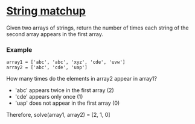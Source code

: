 # [String matchup](https://www.codewars.com/kata/59ca8e8e1a68b7de740001f4) #

Given two arrays of strings, return the number of times each string of the second array appears in the first array.

### Example ###

    array1 = ['abc', 'abc', 'xyz', 'cde', 'uvw']
    array2 = ['abc', 'cde', 'uap']

How many times do the elements in array2 appear in array1?

* 'abc' appears twice in the first array (2)
* 'cde' appears only once (1)
* 'uap' does not appear in the first array (0)

Therefore, solve(array1, array2) = [2, 1, 0]
